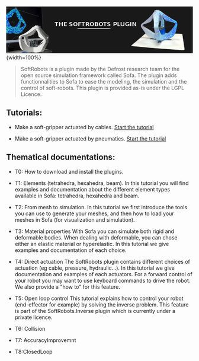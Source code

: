 ![](docs/images/pluginimage.png){width=100%}

> SoftRobots is a plugin made by the Defrost research team for the open source simulation framework called Sofa.
The plugin adds functionnalities to Sofa to ease the modeling, the simulation and the control of soft-robots.
This plugin is provided as-is under the LGPL Licence.

Tutorials:
-----------

* Make a soft-gripper actuated by cables. [Start the tutorial](docs/tutorials/CableGripper-Tutorial/cablegripper.html?sofafile=cablegripper.pyscn)

* Make a soft-gripper actuated by pneumatics. [Start the tutorial](docs/tutorials/PneunetGripper-Tutorial/pneunetgripper.html?sofafile=pneunetgripper.pyscn)


Thematical documentations:
-----------

* T0: How to download and install the plugins.

* T1: Elements (tetrahedra, hexahedra, beam).
In this tutorial you will find examples and documentation about the different element types available in Sofa: tetrahedra, hexahedra and beam.

* T2: From mesh to simulation.
In this tutorial we first introduce the tools you can use to generate your meshes, and then how to load your meshes in Sofa (for visualization and simulation).

* T3: Material properties
With Sofa you can simulate both rigid and deformable bodies. When dealing with deformable, you can chose either an elastic material or hyperelastic. In this tutorial we give examples and documentation of each choice.

* T4: Direct actuation
The SoftRobots plugin contains different choices of actuation (eg cable, pressure, hydraulic...). In this tutorial we give documentation and examples of each actuators.
For a forward control of your robot you may want to use keyboard commands to drive the robot. We also provide a "how to" for this feature.

* T5: Open loop control
This tutorial explains how to control your robot (end-effector for example) by solving the inverse problem. This feature is part of the SoftRobots.Inverse plugin which is currently under a private licence.

* T6: Collision

* T7: AccuracyImprovemnt

* T8:ClosedLoop


